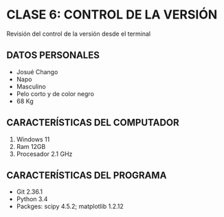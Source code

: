 # CLASE 6: CONTROL DE LA VERSIÓN 
Revisión del control de la versión desde el terminal

## DATOS PERSONALES
- Josué Chango
- Napo
- Masculino
- Pelo corto y de color negro
- 68 Kg

## CARACTERÍSTICAS DEL COMPUTADOR
1. Windows 11
2. Ram 12GB
3. Procesador 2.1 GHz

## CARACTERÍSTICAS DEL PROGRAMA
- Git 2.36.1
- Python 3.4
- Packges: scipy 4.5.2; matplotlib 1.2.12
